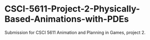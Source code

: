 # CSCI-5611-Project-2-Physically-Based-Animations-with-PDEs
Submission for CSCI 5611 Animation and Planning in Games, project 2.
